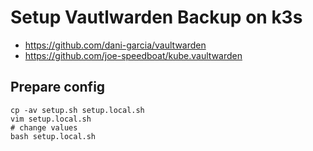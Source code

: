 # Setup Vautlwarden Backup on k3s
* https://github.com/dani-garcia/vaultwarden
* https://github.com/joe-speedboat/kube.vaultwarden

## Prepare config
```
cp -av setup.sh setup.local.sh
vim setup.local.sh
# change values
bash setup.local.sh
```

